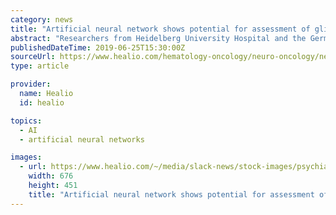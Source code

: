 ```yaml
---
category: news
title: "Artificial neural network shows potential for assessment of glioblastoma treatment response"
abstract: "Researchers from Heidelberg University Hospital and the German Cancer Research Center have developed a novel technology that involves machine learning methods trained on standard MRI to assess treatment response among patients with glioblastoma, according ..."
publishedDateTime: 2019-06-25T15:30:00Z
sourceUrl: https://www.healio.com/hematology-oncology/neuro-oncology/news/online/%7Ba5c10854-edca-47ac-ad8c-0e6867adc299%7D/artificial-neural-network-shows-potential-for-assessment-of-glioblastoma-treatment-response
type: article

provider:
  name: Healio
  id: healio

topics:
  - AI
  - artificial neural networks

images:
  - url: https://www.healio.com/~/media/slack-news/stock-images/psychiatry/m/more-brain-scans.jpg
    width: 676
    height: 451
    title: "Artificial neural network shows potential for assessment of glioblastoma treatment response"
---
```

